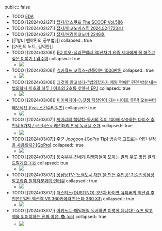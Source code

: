 public:: false

- TODO [EDA](https://aws.amazon.com/ko/what-is/eda/)
- TODO [[2024/02/27]] [잡지/더스쿠프 The SCOOP Vol.586](https://millie.page.link/?ibi=kr.co.millie.MillieShelf&efr=1&link=https://link.millie.co.kr/v3/bookDetail/179642300%3Furl%3Dhttps://www.millie.co.kr/v3/bookDetail/179642300)
- TODO [[2024/02/27]] [잡지/이코노미스트 2024.02(1723호)](https://millie.page.link/?ibi=kr.co.millie.MillieShelf&efr=1&link=https://link.millie.co.kr/v3/bookDetail/179641907%3Furl%3Dhttps://www.millie.co.kr/v3/bookDetail/179641907)
- TODO [[2024/02/27]] [잡지/매경이코노미 2248호](https://millie.page.link/?ibi=kr.co.millie.MillieShelf&efr=1&link=https://link.millie.co.kr/v3/bookDetail/179641999%3Furl%3Dhttps://www.millie.co.kr/v3/bookDetail/179641999)
- [[『발터 벤야민의 공부법』]]
  collapsed:: true
- [[거인의 노트, 김익한]]
- TODO [[2024/03/06]] [EO 이오-실리콘밸리 30년차가 요즘 세대에게 꼭 해주고 싶은 이야기ㅣ임수미](https://youtube.com/watch?v=wPIm4cDTPO0&si=O9NmouIvyB6x3DS2) 
  collapsed:: true
	- ![](https://i.ytimg.com/vi/wPIm4cDTPO0/hqdefault.jpg)
- TODO [[2024/03/06]] [슈카월드 코믹스-쌍둥이는 1000만원](https://youtube.com/watch?v=hs6IOkPON7E&si=n7RBQGKx8PjnCvD0) 
  collapsed:: true
	- ![](https://i.ytimg.com/vi/hs6IOkPON7E/hqdefault.jpg)
- TODO [[2024/03/06]] [그것이 알고싶다-"법의학자가 제일 편해!" 편견 박살 내는 법의학자 이호의 하루ㅣ이호의 2호를 찾아서 EP.1](https://youtube.com/watch?v=XwW7Iq_Wyvo&si=T7JEhbKl9Izv22JF) 
  collapsed:: true
	- ![](https://i.ytimg.com/vi/XwW7Iq_Wyvo/hqdefault.jpg)
- TODO [[2024/03/06]] [미키피디아-🌜갓생 직장인이 되는 나이트 루틴! 오늘부터 해보세요 (feat.스킨수티컬즈)](https://youtube.com/watch?v=LqVaMCvZ4wc&si=Z7V0OVmXp7C0rsih) 
  collapsed:: true
	- ![](https://i.ytimg.com/vi/LqVaMCvZ4wc/hqdefault.jpg)
- TODO [[2024/03/07]] [끼메리의 책탐험-독서의 질이 100배 상승하는 다이소 추천템 5가지 / ⭐보너스⭐ 레전더리 인생 독서템 소개](https://youtube.com/watch?v=fptv4SNwovQ&si=iQI7bKLvP7vnJMgb) 
  collapsed:: true
	- ![](https://i.ytimg.com/vi/fptv4SNwovQ/hqdefault.jpg)
- TODO [[2024/03/07]] [주군 Joogoon-[GoPro Tip] 방송국 고프로는 어떤 설정을 사용할까? [GoPro]](https://youtube.com/watch?v=95Mz6-Lqess&si=kxvDW-cp4hAdcnYw) 
  collapsed:: true
	- ![](https://i.ytimg.com/vi/95Mz6-Lqess/hqdefault.jpg)
- TODO [[2024/03/07]] [용숙부부-전세계 여행자들이 모이는 발리 우붓 맛집 알려드릴게요 🇮🇩](https://youtube.com/watch?v=ffGPDZdC5ec&si=uaQZlB3xH-sGY1TN) 
  collapsed:: true
	- ![](https://i.ytimg.com/vi/ffGPDZdC5ec/hqdefault.jpg)
- TODO [[2024/03/07]] [성심당TV-'노잼도시 대전'을 만든 주인공! 기승전성심당 알고리즘 원작자분과의 인터뷰](https://youtube.com/watch?v=pirNXPfmaMA&si=MNML0MNDxtlvgwzw) 
  collapsed:: true
	- ![](https://i.ytimg.com/vi/pirNXPfmaMA/hqdefault.jpg)
- TODO [[2024/03/07]] [더스티노(DUSTINO)-3년차 바이크 유튜버의 액션캠 추천은? 일반 액션캠 VS 360카메라(인스타 360 X3)](https://youtube.com/watch?v=FkdtBv3caxs&si=OHBBUpbuywfTk9zx) 
  collapsed:: true
	- ![](https://i.ytimg.com/vi/FkdtBv3caxs/hqdefault.jpg)
- TODO [[2024/03/07]] [아키노트-매일매일 독서하면 이렇게 됩니다!! 쇼츠 말고 책을 읽어야하는 진짜 이유! 📚 [cc]](https://youtube.com/watch?v=l3xt3S1JrrM&si=LQp660fyCu5_ZEEs) 
  collapsed:: true
	- ![](https://i.ytimg.com/vi/l3xt3S1JrrM/hqdefault.jpg)